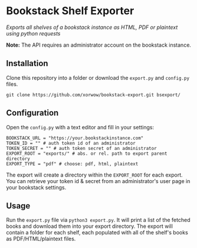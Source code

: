 # Bookstack Shelf Exporter
_Exports all shelves of a bookstack instance as HTML, PDF or plaintext using python requests_

__Note:__ The API requires an administrator account on the bookstack instance.

## Installation

Clone this repository into a folder or download the `export.py` and `config.py` files.  
  
    git clone https://github.com/xorwow/bookstack-export.git bsexport/

## Configuration

Open the `config.py` with a text editor and fill in your settings:  
  
    BOOKSTACK_URL = "https://your.bookstackinstance.com"
    TOKEN_ID = "" # auth token id of an administrator
    TOKEN_SECRET = "" # auth token secret of an administrator
    EXPORT_ROOT = "exports/" # abs. or rel. path to export parent directory
    EXPORT_TYPE = "pdf" # choose: pdf, html, plaintext

The export will create a directory within the `EXPORT_ROOT` for each export.  
You can retrieve your token id & secret from an administrator's user page in your bookstack settings.

## Usage

Run the `export.py` file via `python3 export.py`. It will print a list of the fetched books and download them into your export directory. The export will contain a folder for each shelf, each populated with all of the shelf's books as PDF/HTML/plaintext files.
